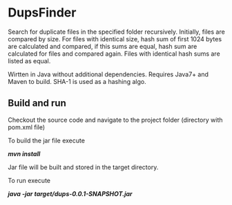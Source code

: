 DupsFinder
==========

Search for duplicate files in the specified folder recursively. Initially, files are compared by size. For files with identical size, hash sum of first 1024 bytes are calculated and compared, if this sums are equal, hash sum are calculated for files and compared again. Files with identical hash sums are listed as equal.   

Wirtten in Java without additional dependencies. Requires Java7+ and Maven to build. SHA-1 is used as a hashing algo.

Build and run
-------------

Checkout the source code and navigate to the project folder (directory with pom.xml file)

To build the jar file execute

***mvn install***

Jar file will be built and stored in the target directory.

To run execute

***java -jar target/dups-0.0.1-SNAPSHOT.jar <directory>***
